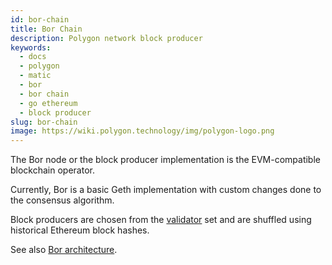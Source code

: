 ```yaml
---
id: bor-chain
title: Bor Chain
description: Polygon network block producer
keywords:
  - docs
  - polygon
  - matic
  - bor
  - bor chain
  - go ethereum
  - block producer
slug: bor-chain
image: https://wiki.polygon.technology/img/polygon-logo.png
---
```


The Bor node or the block producer implementation is the EVM-compatible blockchain operator.

Currently, Bor is a basic Geth implementation with custom changes done to the consensus algorithm.

Block producers are chosen from the [validator](/docs/maintain/glossary.md#validator) set and are shuffled using historical Ethereum block hashes.

See also [Bor architecture](/docs/pos/bor/overview).
